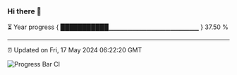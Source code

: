 ### Hi there 👋

⏳ Year progress { ███████████▁▁▁▁▁▁▁▁▁▁▁▁▁▁▁▁▁▁▁ } 37.50 %

---

⏰ Updated on Fri, 17 May 2024 06:22:20 GMT

![Progress Bar CI](https://github.com/liununu/liununu/workflows/Progress%20Bar%20CI/badge.svg)
